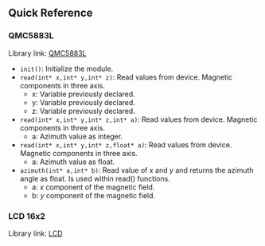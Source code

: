 ## Quick Reference

### QMC5883L

Library link: [QMC5883L](https://github.com/keepworking/Mecha_QMC5883L/tree/master)

- `init()`: Initialize the module.
- `read(int* x,int* y,int* z)`: Read values from device. Magnetic components in three axis.
  - x: Variable previously declared.
  - y: Variable previously declared.
  - z: Variable previously declared.
- `read(int* x,int* y,int* z,int* a)`: Read values from device. Magnetic components in three axis.
  - a: Azimuth value as integer.
- `read(int* x,int* y,int* z,float* a)`: Read values from device. Magnetic components in three axis.
  - a: Azimuth value as float.
- `azimuth(int* a,int* b)`: Read value of *x* and *y* and returns the azimuth angle as float. Is used within read() functions.
  - a: *x* component of the magnetic field.
  - b: *y* component of the magnetic field.
  
### LCD 16x2

Library link: [LCD](https://github.com/fmalpartida/New-LiquidCrystal)